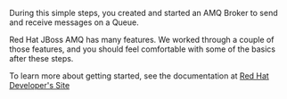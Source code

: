 During this simple steps, you created and started an AMQ Broker to send and receive messages on a Queue.

Red Hat JBoss AMQ has many features. We worked through a couple of those features, and you should feel comfortable with some of the basics after these steps.

To learn more about getting started, see the documentation at [Red Hat Developer's Site](http://developers.redhat.com)
